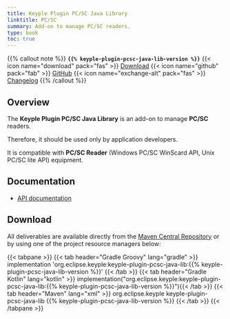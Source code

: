 ```yaml
---
title: Keyple Plugin PC/SC Java Library
linktitle: PC/SC
summary: Add-on to manage PC/SC readers.
type: book
toc: true
---
```


{{% callout note %}}
**`{{% keyple-plugin-pcsc-java-lib-version %}}`**
<span class="component-metadata">{{< icon name="download" pack="fas" >}} [Download](#download)</span>
<span class="component-metadata">{{< icon name="github" pack="fab" >}} [GitHub](https://github.com/eclipse/keyple-plugin-pcsc-java-lib/)</span>
<span class="component-metadata">{{< icon name="exchange-alt" pack="fas" >}} [Changelog](https://github.com/eclipse/keyple-plugin-pcsc-java-lib/blob/main/CHANGELOG.md)</span>
{{% /callout %}}

## Overview

The **Keyple Plugin PC/SC Java Library** is an add-on to manage **PC/SC** readers.

Therefore, it should be used only by application developers.

It is compatible with **PC/SC Reader** (Windows PC/SC WinScard API, Unix PC/SC lite API) equipment.

## Documentation

* [API documentation](https://eclipse.github.io/keyple-plugin-pcsc-java-lib)

## Download

All deliverables are available directly from the [Maven Central Repository](https://central.sonatype.dev/search?q=keyple-plugin-pcsc-java-lib) or by using one of the project resource managers below:

{{< tabpane >}}
{{< tab header="Gradle Groovy" lang="gradle" >}}
implementation 'org.eclipse.keyple:keyple-plugin-pcsc-java-lib:{{% keyple-plugin-pcsc-java-lib-version %}}'
{{< /tab >}}
{{< tab header="Gradle Kotlin" lang="kotlin" >}}
implementation("org.eclipse.keyple:keyple-plugin-pcsc-java-lib:{{% keyple-plugin-pcsc-java-lib-version %}}"){{< /tab >}}
{{< tab header="Maven" lang="xml" >}}
<dependency>
  <groupId>org.eclipse.keyple</groupId>
  <artifactId>keyple-plugin-pcsc-java-lib</artifactId>
  <version>{{% keyple-plugin-pcsc-java-lib-version %}}</version>
</dependency>
{{< /tab >}}
{{< /tabpane >}}